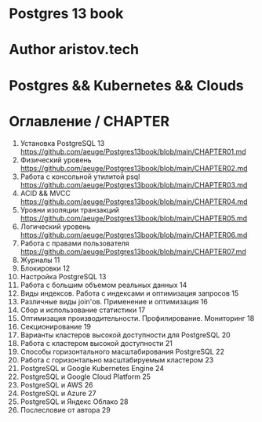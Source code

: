 # Postgres 13 book
# Author aristov.tech
# Postgres && Kubernetes && Clouds
# Оглавление / CHAPTER
1. Установка PostgreSQL 13              https://github.com/aeuge/Postgres13book/blob/main/CHAPTER01.md
2. Физический уровень                   https://github.com/aeuge/Postgres13book/blob/main/CHAPTER02.md
3. Работа с консольной утилитой psql    https://github.com/aeuge/Postgres13book/blob/main/CHAPTER03.md
4. ACID && MVCC                         https://github.com/aeuge/Postgres13book/blob/main/CHAPTER04.md
5. Уровни изоляции транзакций           https://github.com/aeuge/Postgres13book/blob/main/CHAPTER05.md
6. Логический уровень                   https://github.com/aeuge/Postgres13book/blob/main/CHAPTER06.md
7. Работа с правами пользователя        https://github.com/aeuge/Postgres13book/blob/main/CHAPTER07.md
8. Журналы    11
9. Блокировки    12
10. Настройка PostgreSQL    13
11. Работа с большим объемом реальных данных    14
12. Виды индексов. Работа с индексами и оптимизация запросов    15
13. Различные виды join'ов. Применение и оптимизация    16
14. Сбор и использование статистики    17
15. Оптимизация производительности. Профилирование. Мониторинг    18
16. Секционирование    19
17. Варианты кластеров высокой доступности для PostgreSQL    20
18. Работа с кластером высокой доступности    21
19. Способы горизонтального масштабирования PostgreSQL    22
20. Работа с горизонтально масштабируемым кластером    23
21. PostgreSQL и Google Kubernetes Engine    24
22. PostgreSQL и Google Cloud Platform    25
23. PostgreSQL и AWS    26
24. PostgreSQL и Azure    27
25. PostgreSQL и Яндекс Облако    28
26. Послесловие от автора    29

